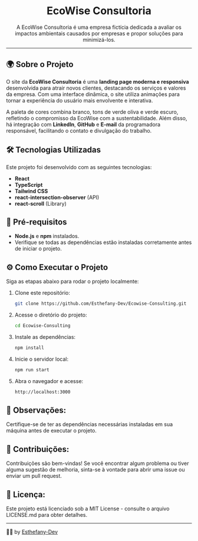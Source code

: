 <h1 align="center">EcoWise Consultoria</h1>

<p align="center">A EcoWise Consultoria é uma empresa fictícia dedicada a avaliar os impactos ambientais causados por empresas e propor soluções para minimizá-los.</p>

---

## 🌍 Sobre o Projeto

O site da **EcoWise Consultoria** é uma **landing page moderna e responsiva** desenvolvida para atrair novos clientes, destacando os serviços e valores da empresa. Com uma interface dinâmica, o site utiliza animações para tornar a experiência do usuário mais envolvente e interativa.

A paleta de cores combina branco, tons de verde oliva e verde escuro, refletindo o compromisso da EcoWise com a sustentabilidade. Além disso, há integração com **LinkedIn**, **GitHub** e **E-mail** da programadora responsável, facilitando o contato e divulgação do trabalho.

## 🛠️ Tecnologias Utilizadas

Este projeto foi desenvolvido com as seguintes tecnologias:

- **React**
- **TypeScript**
- **Tailwind CSS**
- **react-intersection-observer** (API)
- **react-scroll** (Library)

## 🔧 Pré-requisitos

- **Node.js** e **npm** instalados.
- Verifique se todas as dependências estão instaladas corretamente antes de iniciar o projeto.

## ⚙️ Como Executar o Projeto

Siga as etapas abaixo para rodar o projeto localmente:

1. Clone este repositório:
   ```bash
   git clone https://github.com/Esthefany-Dev/Ecowise-Consulting.git
2. Acesse o diretório do projeto:
   ```bash
   cd Ecowise-Consulting
3. Instale as dependências:
   ```bash
   npm install
4. Inicie o servidor local:
   ```bash
   npm run start
5. Abra o navegador e acesse:
   ```bash
   http://localhost:3000

## 📝 Observações:
Certifique-se de ter as dependências necessárias instaladas em sua máquina antes de executar o projeto.

## 🤝 Contribuições:
Contribuições são bem-vindas! Se você encontrar algum problema ou tiver alguma sugestão de melhoria, sinta-se à vontade para abrir uma issue ou enviar um pull request.

## 📜 Licença:
Este projeto está licenciado sob a MIT License - consulte o arquivo LICENSE.md para obter detalhes.
</p>

----
👩‍💻 by [Esthefany-Dev](https://github.com/Esthefany-Dev)

